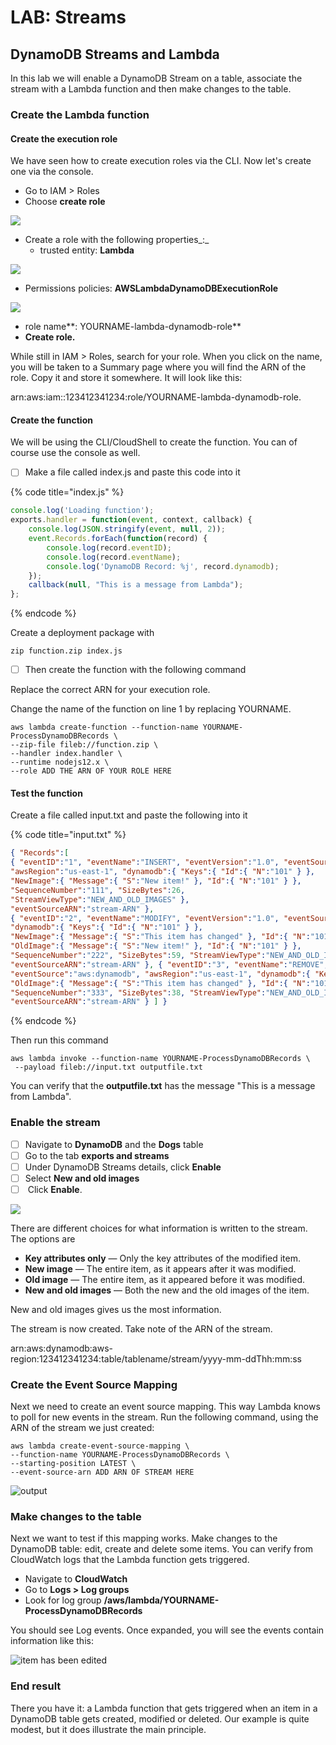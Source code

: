 # LAB: Streams

## DynamoDB Streams and Lambda

In this lab we will enable a DynamoDB Stream on a table, associate the stream with a Lambda function and then make changes to the table.&#x20;

### Create the Lambda function

#### Create the execution role

We have seen how to create execution roles via the CLI. Now let's create one via the console.&#x20;

* Go to IAM > Roles
* Choose **create role**

![](<../../.gitbook/assets/image (33).png>)

* Create a role with the following properties_:_
  * trusted entity: **Lambda**

![](<../../.gitbook/assets/image (36).png>)

* Permissions policies: **AWSLambdaDynamoDBExecutionRole**

![](<../../.gitbook/assets/image (112).png>)

* role name**: YOURNAME-lambda-dynamodb-role**
* **Create role.**

While still in IAM > Roles, search for your role. When you click on the name, you will be taken to a Summary page where you will find the ARN of the role. Copy it and store it somewhere. It will look like this:

arn:aws:iam::123412341234:role/YOURNAME-lambda-dynamodb-role.

#### Create the function

We will be using the CLI/CloudShell to create the function. You can of course use the console as well.&#x20;

* [ ] Make a file called index.js and paste this code into it

{% code title="index.js" %}
```javascript
console.log('Loading function');
exports.handler = function(event, context, callback) {   
    console.log(JSON.stringify(event, null, 2)); 
    event.Records.forEach(function(record) { 
        console.log(record.eventID); 
        console.log(record.eventName); 
        console.log('DynamoDB Record: %j', record.dynamodb); 
    }); 
    callback(null, "This is a message from Lambda"); 
};
```
{% endcode %}

Create a deployment package with&#x20;

```
zip function.zip index.js
```

* [ ] Then create the function with the following command&#x20;

Replace the correct ARN for your execution role.

Change the name of the function on line 1 by replacing YOURNAME.&#x20;

```
aws lambda create-function --function-name YOURNAME-ProcessDynamoDBRecords \
--zip-file fileb://function.zip \
--handler index.handler \
--runtime nodejs12.x \
--role ADD THE ARN OF YOUR ROLE HERE
```

#### Test the function

Create a file called input.txt and paste the following into it

{% code title="input.txt" %}
```json
{ "Records":[ 
{ "eventID":"1", "eventName":"INSERT", "eventVersion":"1.0", "eventSource":"aws:dynamodb", 
"awsRegion":"us-east-1", "dynamodb":{ "Keys":{ "Id":{ "N":"101" } }, 
"NewImage":{ "Message":{ "S":"New item!" }, "Id":{ "N":"101" } }, 
"SequenceNumber":"111", "SizeBytes":26, 
"StreamViewType":"NEW_AND_OLD_IMAGES" }, 
"eventSourceARN":"stream-ARN" }, 
{ "eventID":"2", "eventName":"MODIFY", "eventVersion":"1.0", "eventSource":"aws:dynamodb", "awsRegion":"us-east-1", 
"dynamodb":{ "Keys":{ "Id":{ "N":"101" } }, 
"NewImage":{ "Message":{ "S":"This item has changed" }, "Id":{ "N":"101" } }, 
"OldImage":{ "Message":{ "S":"New item!" }, "Id":{ "N":"101" } }, 
"SequenceNumber":"222", "SizeBytes":59, "StreamViewType":"NEW_AND_OLD_IMAGES" }, 
"eventSourceARN":"stream-ARN" }, { "eventID":"3", "eventName":"REMOVE", "eventVersion":"1.0", 
"eventSource":"aws:dynamodb", "awsRegion":"us-east-1", "dynamodb":{ "Keys":{ "Id":{ "N":"101" } }, 
"OldImage":{ "Message":{ "S":"This item has changed" }, "Id":{ "N":"101" } }, 
"SequenceNumber":"333", "SizeBytes":38, "StreamViewType":"NEW_AND_OLD_IMAGES" }, 
"eventSourceARN":"stream-ARN" } ] }
```
{% endcode %}

Then run this command

```
aws lambda invoke --function-name YOURNAME-ProcessDynamoDBRecords \
 --payload fileb://input.txt outputfile.txt
```

You can verify that the **outputfile.txt** has the message "This is a message from Lambda".

### Enable the stream

* [ ] Navigate to **DynamoDB** and the **Dogs** table
* [ ] Go to the tab **exports and streams**
* [ ] Under DynamoDB Streams details, click **Enable**
* [ ] Select **New and old images**
* [ ] &#x20;Click **Enable**.&#x20;

![](<../../.gitbook/assets/image (398).png>)

There are different choices for what information is written to the stream. The options are&#x20;

* **Key attributes only** — Only the key attributes of the modified item.
* **New image** — The entire item, as it appears after it was modified.
* **Old image** — The entire item, as it appeared before it was modified.
* **New and old images** — Both the new and the old images of the item.

New and old images gives us the most information.&#x20;

The stream is now created. Take note of the ARN of the stream. &#x20;

arn:aws:dynamodb:aws-region:123412341234:table/tablename/stream/yyyy-mm-ddThh:mm:ss

### Create the Event Source Mapping

Next we need to create an event source mapping. This way Lambda knows to poll for new events in the stream. Run the following command, using the ARN of the stream we just created:

```
aws lambda create-event-source-mapping \
--function-name YOURNAME-ProcessDynamoDBRecords \
--starting-position LATEST \
--event-source-arn ADD ARN OF STREAM HERE
```

![output](<../../.gitbook/assets/image (211) (1).png>)

### Make changes to the table

Next we want to test if this mapping works. Make changes to the DynamoDB table: edit, create and delete some items. You can verify from CloudWatch logs that the Lambda function gets triggered.

* Navigate to **CloudWatch**&#x20;
* Go to **Logs > Log groups**
* Look for log group **/aws/lambda/YOURNAME-ProcessDynamoDBRecords**

You should see Log events. Once expanded, you will see the events contain information like this:

![item has been edited](<../../.gitbook/assets/image (429).png>)

### End result

There you have it: a Lambda function that gets triggered when an item in a DynamoDB table gets created, modified or deleted. Our example is quite modest, but it does illustrate the main principle.&#x20;
